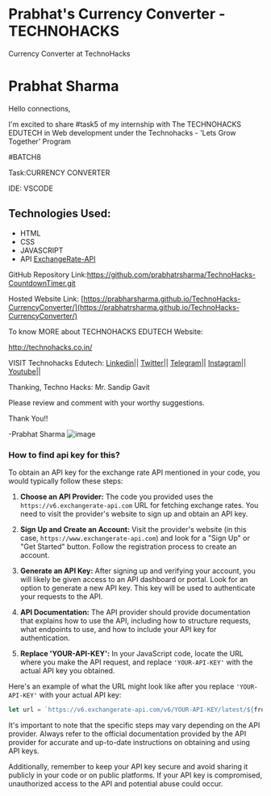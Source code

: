 # Prabhat's Currency Converter - TECHNOHACKS

Currency Converter at TechnoHacks

# Prabhat Sharma

Hello connections,

I'm excited to share #task5 of my internship with The TECHNOHACKS EDUTECH in Web development under the Technohacks - 'Lets Grow Together' Program

#BATCH8

Task:CURRENCY CONVERTER

IDE: VSCODE

## Technologies Used:
- HTML
- CSS
- JAVASCRIPT
- API <a href="https://www.exchangerate-api.com"> ExchangeRate-API</a>

GitHub Repository Link:https://github.com/prabhatrsharma/TechnoHacks-CountdownTimer.git

Hosted Website Link: [https://prabharsharma.github.io/TechnoHacks-CurrencyConverter/](https://prabhatrsharma.github.io/TechnoHacks-CurrencyConverter/)

To know MORE about TECHNOHACKS EDUTECH Website: 

http://technohacks.co.in/

VISIT Technohacks Edutech: 
<a href="https://www.linkedin.com/company/technohacks-edutech/"> Linkedin</a>||
<a href="https://twitter.com/technohacksedu"> Twitter</a>||
<a href="https://telegram.me/TechnoHacksofficial"> Telegram</a>||
<a href="https://www.instagram.com/technohacks.co.in"> Instagram</a>||
<a href="https://www.youtube.com/channel/UCwuh25VS9J9ApJ7Yomw_Lqw"> Youtube</a>||<br>

Thanking,
Techno Hacks:
Mr. Sandip Gavit

Please review and comment with your worthy suggestions.

Thank You!!

-Prabhat Sharma
![image](https://github.com/prabhatrsharma/TechnoHacks-CurrencyConverter/assets/118990267/0fb7b586-da41-4966-a41a-19d0270274d0)


### How to find api key for this?

To obtain an API key for the exchange rate API mentioned in your code, you would typically follow these steps:

1. **Choose an API Provider:** The code you provided uses the `https://v6.exchangerate-api.com` URL for fetching exchange rates. You need to visit the provider's website to sign up and obtain an API key.

2. **Sign Up and Create an Account:** Visit the provider's website (in this case, `https://www.exchangerate-api.com`) and look for a "Sign Up" or "Get Started" button. Follow the registration process to create an account.

3. **Generate an API Key:** After signing up and verifying your account, you will likely be given access to an API dashboard or portal. Look for an option to generate a new API key. This key will be used to authenticate your requests to the API.

4. **API Documentation:** The API provider should provide documentation that explains how to use the API, including how to structure requests, what endpoints to use, and how to include your API key for authentication.

5. **Replace 'YOUR-API-KEY':** In your JavaScript code, locate the URL where you make the API request, and replace `'YOUR-API-KEY'` with the actual API key you obtained.

Here's an example of what the URL might look like after you replace `'YOUR-API-KEY'` with your actual API key:

```javascript
let url = `https://v6.exchangerate-api.com/v6/YOUR-API-KEY/latest/${fromCurrency.value}`;
```

It's important to note that the specific steps may vary depending on the API provider. Always refer to the official documentation provided by the API provider for accurate and up-to-date instructions on obtaining and using API keys.

Additionally, remember to keep your API key secure and avoid sharing it publicly in your code or on public platforms. If your API key is compromised, unauthorized access to the API and potential abuse could occur.
